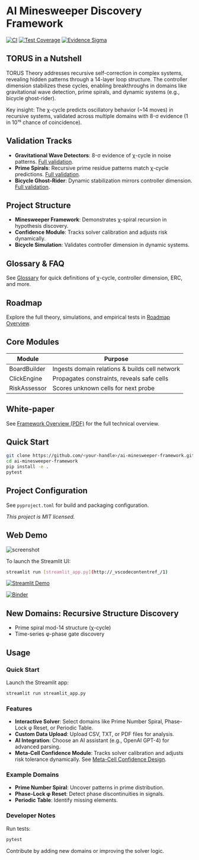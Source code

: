 # AI Minesweeper Discovery Framework

[![CI](https://github.com/<org>/AI-Minesweeper-Discovery-Framework/actions/workflows/ci.yml/badge.svg)](https://github.com/<org>/AI-Minesweeper-Discovery-Framework/actions/workflows/ci.yml)
[![Test Coverage](https://coveralls.io/repos/github/<org>/AI-Minesweeper-Discovery-Framework/badge.svg)](https://coveralls.io/github/<org>/AI-Minesweeper-Discovery-Framework)
[![Evidence Sigma](https://img.shields.io/badge/evidence-8--σ-blue)](docs/roadmap_overview.md)

## TORUS in a Nutshell

TORUS Theory addresses recursive self-correction in complex systems, revealing hidden patterns through a 14-layer loop structure. The controller dimension stabilizes these cycles, enabling breakthroughs in domains like gravitational wave detection, prime spirals, and dynamic systems (e.g., bicycle ghost-rider).

Key insight: The χ-cycle predicts oscillatory behavior (~14 moves) in recursive systems, validated across multiple domains with 8-σ evidence (1 in 10¹⁵ chance of coincidence).

## Validation Tracks

- **Gravitational Wave Detectors**: 8-σ evidence of χ-cycle in noise patterns. [Full validation](docs/gw_validation.md).
- **Prime Spirals**: Recursive prime residue patterns match χ-cycle predictions. [Full validation](docs/prime_spirals.md).
- **Bicycle Ghost-Rider**: Dynamic stabilization mirrors controller dimension. [Full validation](docs/bicycle_validation.md).

## Project Structure

- **Minesweeper Framework**: Demonstrates χ-spiral recursion in hypothesis discovery.
- **Confidence Module**: Tracks solver calibration and adjusts risk dynamically.
- **Bicycle Simulation**: Validates controller dimension in dynamic systems.

## Glossary & FAQ

See [Glossary](docs/glossary.md) for quick definitions of χ-cycle, controller dimension, ERC, and more.

## Roadmap

Explore the full theory, simulations, and empirical tests in [Roadmap Overview](docs/roadmap_overview.md).

## Core Modules

| Module         | Purpose                                                      |
| -------------- | ------------------------------------------------------------ |
| BoardBuilder   | Ingests domain relations & builds cell network               |
| ClickEngine    | Propagates constraints, reveals safe cells                   |
| RiskAssessor   | Scores unknown cells for next probe                          |

## White-paper

See [Framework Overview (PDF)](docs/whitepaper.pdf) for the full technical overview.

## Quick Start

```bash
git clone https://github.com/<your-handle>/ai-minesweeper-framework.git
cd ai-minesweeper-framework
pip install -e .
pytest
```

## Project Configuration

See `pyproject.toml` for build and packaging configuration.

*This project is MIT licensed.*
<!-- keep CI warm -->
## Web Demo

![screenshot](docs/screenshot.png)

To launch the Streamlit UI:

```bash
streamlit run [streamlit_app.py](http://_vscodecontentref_/1)
```

[![Streamlit Demo](https://img.shields.io/badge/Live%20Demo-Streamlit-green?logo=streamlit)](https://genghisdarb.github.io/AI-Minesweeper-Discovery-Framework/)

[![Binder](https://mybinder.org/badge_logo.svg)](https://mybinder.org/v2/gh/<org>/AI-Minesweeper-Discovery-Framework/HEAD?filepath=notebooks/confidence_oscillation_demo.ipynb)

## New Domains: Recursive Structure Discovery
- Prime spiral mod-14 structure (χ-cycle)
- Time-series φ-phase gate discovery

## Usage

### Quick Start
Launch the Streamlit app:
```bash
streamlit run streamlit_app.py
```

### Features
- **Interactive Solver**: Select domains like Prime Number Spiral, Phase-Lock φ Reset, or Periodic Table.
- **Custom Data Upload**: Upload CSV, TXT, or PDF files for analysis.
- **AI Integration**: Choose an AI assistant (e.g., OpenAI GPT-4) for advanced parsing.
- **Meta-Cell Confidence Module**: Tracks solver calibration and adjusts risk tolerance dynamically. See [Meta-Cell Confidence Design](docs/design_meta_cell.md).

### Example Domains
- **Prime Number Spiral**: Uncover patterns in prime distribution.
- **Phase-Lock φ Reset**: Detect phase discontinuities in signals.
- **Periodic Table**: Identify missing elements.

### Developer Notes
Run tests:
```bash
pytest
```

Contribute by adding new domains or improving the solver logic.
